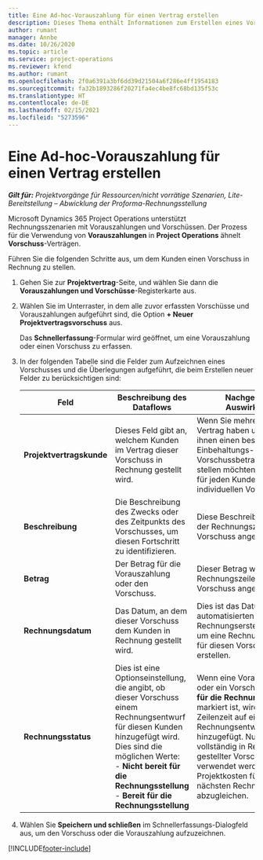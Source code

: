 ```yaml
---
title: Eine Ad-hoc-Vorauszahlung für einen Vertrag erstellen
description: Dieses Thema enthält Informationen zum Erstellen eines Vorschusses für einen Vertrag nach Bedarf.
author: rumant
manager: Annbe
ms.date: 10/26/2020
ms.topic: article
ms.service: project-operations
ms.reviewer: kfend
ms.author: rumant
ms.openlocfilehash: 2f0a6391a3bf6dd39d21504a6f286e4ff1954183
ms.sourcegitcommit: fa32b1893286f20271fa4ec4be8fc68bd135f53c
ms.translationtype: HT
ms.contentlocale: de-DE
ms.lasthandoff: 02/15/2021
ms.locfileid: "5273596"
---
```

# <a name="creating-an-ad-hoc-advance-on-a-contract"></a>Eine Ad-hoc-Vorauszahlung für einen Vertrag erstellen

_**Gilt für:** Projektvorgänge für Ressourcen/nicht vorrätige Szenarien, Lite-Bereitstellung – Abwicklung der Proforma-Rechnungsstellung_

Microsoft Dynamics 365 Project Operations unterstützt Rechnungsszenarien mit Vorauszahlungen und Vorschüssen. Der Prozess für die Verwendung von **Vorauszahlungen** in **Project Operations** ähnelt **Vorschuss**-Verträgen. 

Führen Sie die folgenden Schritte aus, um dem Kunden einen Vorschuss in Rechnung zu stellen.

1. Gehen Sie zur **Projektvertrag**-Seite, und wählen Sie dann die **Vorauszahlungen und Vorschüsse**-Registerkarte aus.
2. Wählen Sie im Unterraster, in dem alle zuvor erfassten Vorschüsse und Vorauszahlungen aufgeführt sind, die Option **+ Neuer Projektvertragsvorschuss** aus. 

    Das **Schnellerfassung**-Formular wird geöffnet, um eine Vorauszahlung oder einen Vorschuss zu erfassen.
    
3. In der folgenden Tabelle sind die Felder zum Aufzeichnen eines Vorschusses und die Überlegungen aufgeführt, die beim Erstellen neuer Felder zu berücksichtigen sind:

    | Feld | Beschreibung des Dataflows | Nachgelagerte Auswirkungen |
    | --- | --- | --- |
    | **Projektvertragskunde** | Dieses Feld gibt an, welchem Kunden im Vertrag dieser Vorschuss in Rechnung gestellt wird. | Wenn Sie mehrere Kunden im Vertrag haben und jedem von ihnen einen bestimmten Einbehaltungs- oder Vorschussbetrag in Rechnung stellen möchten, erstellen Sie für jeden Kunden einen individuellen Vorschuss. |
    | **Beschreibung** | Die Beschreibung des Zwecks oder des Zeitpunkts des Vorschusses, um diesen Fortschritt zu identifizieren. | Diese Beschreibung wird in der Rechnungszeile für diesen Vorschuss angezeigt. |
    | **Betrag** | Der Betrag für die Vorauszahlung oder den Vorschuss. | Dieser Betrag wird in der Rechnungszeile für diesen Vorschuss angezeigt. |
    | **Rechnungsdatum** | Das Datum, an dem dieser Vorschuss dem Kunden in Rechnung gestellt wird. | Dies ist das Datum für den automatisierten Rechnungserstellungsprozess, um eine Rechnungsposition für diesen Vorschuss zu erstellen. |
    | **Rechnungsstatus** | Dies ist eine Optionseinstellung, die angibt, ob dieser Vorschuss einem Rechnungsentwurf für diesen Kunden hinzugefügt wird. Dies sind die möglichen Werte:</br>- **Nicht bereit für die Rechnungsstellung**</br>- **Bereit für die Rechnungsstellung** | Wenn eine Vorauszahlung oder ein Vorschuss als **Bereit für die Rechnungsstellung** markiert ist, wird dies als Zeilenzeit auf einem Rechnungsentwurf hinzugefügt. Nur ein vollständig in Rechnung gestellter Vorschuss kann verwendet werden, um die Projektkosten für den nächsten Rechnungszeitraum abzugleichen. |

4. Wählen Sie **Speichern und schließen** im Schnellerfassungs-Dialogfeld aus, um den Vorschuss oder die Vorauszahlung aufzuzeichnen.


[!INCLUDE[footer-include](../../includes/footer-banner.md)]